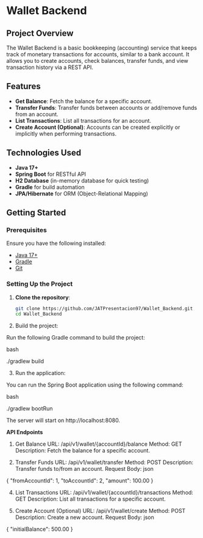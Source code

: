 # Wallet Backend

## Project Overview

The Wallet Backend is a basic bookkeeping (accounting) service that keeps track of monetary transactions for accounts, similar to a bank account. It allows you to create accounts, check balances, transfer funds, and view transaction history via a REST API.

## Features

- **Get Balance**: Fetch the balance for a specific account.
- **Transfer Funds**: Transfer funds between accounts or add/remove funds from an account.
- **List Transactions**: List all transactions for an account.
- **Create Account (Optional)**: Accounts can be created explicitly or implicitly when performing transactions.

## Technologies Used

- **Java 17+**
- **Spring Boot** for RESTful API
- **H2 Database** (in-memory database for quick testing)
- **Gradle** for build automation
- **JPA/Hibernate** for ORM (Object-Relational Mapping)

## Getting Started

### Prerequisites

Ensure you have the following installed:

- [Java 17+](https://www.oracle.com/java/technologies/javase-jdk17-downloads.html)
- [Gradle](https://gradle.org/install/)
- [Git](https://git-scm.com/)

### Setting Up the Project

1. **Clone the repository**:

   ```bash
   git clone https://github.com/JATPresentacion97/Wallet_Backend.git
   cd Wallet_Backend
   
2. Build the project:

Run the following Gradle command to build the project:

bash

./gradlew build

3. Run the application:

You can run the Spring Boot application using the following command:

bash

./gradlew bootRun

The server will start on http://localhost:8080.

**API Endpoints**
1. Get Balance
URL: /api/v1/wallet/{accountId}/balance
Method: GET
Description: Fetch the balance for a specific account.

3. Transfer Funds
URL: /api/v1/wallet/transfer
Method: POST
Description: Transfer funds to/from an account.
Request Body:
json

{
  "fromAccountId": 1,
  "toAccountId": 2,
  "amount": 100.00
}

4. List Transactions
URL: /api/v1/wallet/{accountId}/transactions
Method: GET
Description: List all transactions for a specific account.

5. Create Account (Optional)
URL: /api/v1/wallet/create
Method: POST
Description: Create a new account.
Request Body:
json

{
  "initialBalance": 500.00
}
